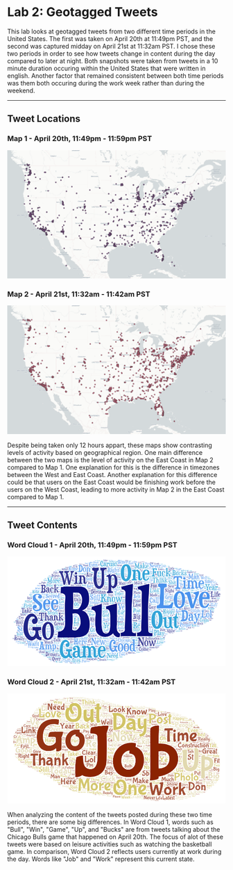 # Lab 2: Geotagged Tweets

This lab looks at geotagged tweets from two different time periods in the United States. The first was taken on April 20th at 11:49pm PST, and the second was captured midday on April 21st at 11:32am PST. I chose these two periods in order to see how tweets change in content during the day compared to later at night. Both snapshots were taken from tweets in a 10 minute duration occuring within the United States that were written in english. Another factor that remained consistent between both time periods was them both occuring during the work week rather than during the weekend.

---
## Tweet Locations
### Map 1 - April 20th, 11:49pm - 11:59pm PST
![map 1](img/map_1.png)

### Map 2 - April 21st, 11:32am - 11:42am PST
![map 2](img/map_2.png)

Despite being taken only 12 hours appart, these maps show contrasting levels of activity based on geographical region. One main difference between the two maps is the level of activity on the East Coast in Map 2 compared to Map 1. One explanation for this is the difference in timezones between the West and East Coast. Another explanation for this difference could be that users on the East Coast would be finishing work before the users on the West Coast, leading to more activity in Map 2 in the East Coast compared to Map 1.

---
## Tweet Contents

### Word Cloud 1 - April 20th, 11:49pm - 11:59pm PST
![word cloud 1](img/wordcloud_1.png)

### Word Cloud 2 - April 21st, 11:32am - 11:42am PST
![word cloud 2](img/wordcloud_2.png)

When analyzing the content of the tweets posted during these two time periods, there are some big differences. In Word Cloud 1, words such as "Bull", "Win", "Game", "Up", and "Bucks" are from tweets talking about the Chicago Bulls game that happened on April 20th. The focus of alot of these tweets were based on leisure activities such as watching the basketball game. In comparison, Word Cloud 2 reflects users currently at work during the day. Words like "Job" and "Work" represent this current state.